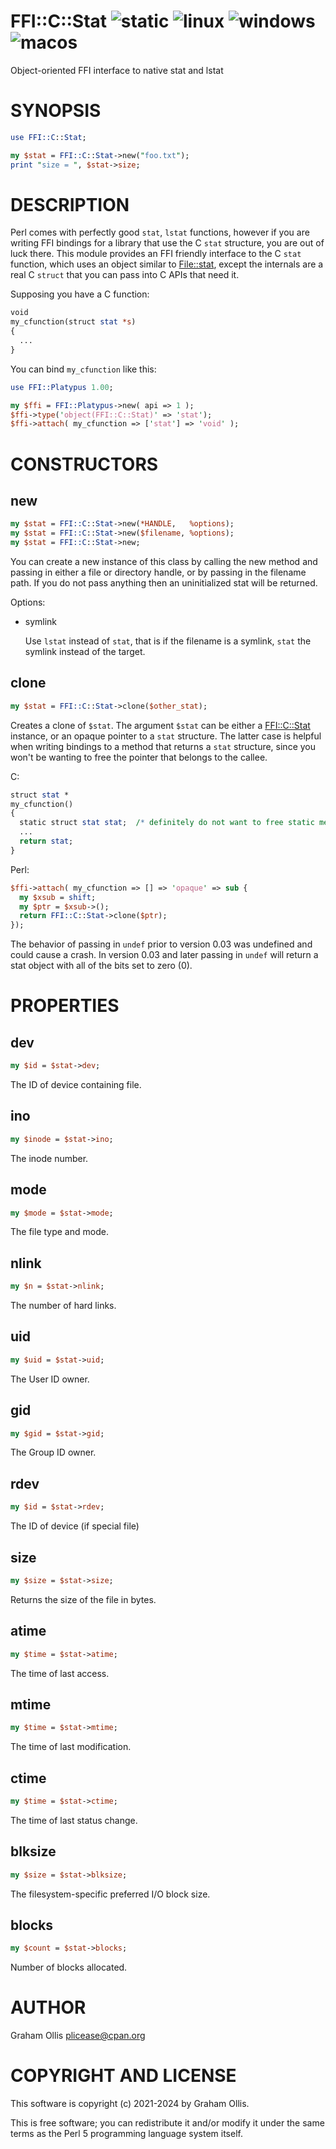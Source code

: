 # FFI::C::Stat ![static](https://github.com/PerlFFI/FFI-C-Stat/workflows/static/badge.svg) ![linux](https://github.com/PerlFFI/FFI-C-Stat/workflows/linux/badge.svg) ![windows](https://github.com/PerlFFI/FFI-C-Stat/workflows/windows/badge.svg) ![macos](https://github.com/PerlFFI/FFI-C-Stat/workflows/macos/badge.svg)

Object-oriented FFI interface to native stat and lstat

# SYNOPSIS

```perl
use FFI::C::Stat;

my $stat = FFI::C::Stat->new("foo.txt");
print "size = ", $stat->size;
```

# DESCRIPTION

Perl comes with perfectly good `stat`, `lstat` functions, however if you are writing
FFI bindings for a library that use the C `stat` structure, you are out of luck there.
This module provides an FFI friendly interface to the C `stat` function, which uses
an object similar to [File::stat](https://metacpan.org/pod/File::stat), except the internals are a real C `struct` that
you can pass into C APIs that need it.

Supposing you have a C function:

```perl
void
my_cfunction(struct stat *s)
{
  ...
}
```

You can bind `my_cfunction` like this:

```perl
use FFI::Platypus 1.00;

my $ffi = FFI::Platypus->new( api => 1 );
$ffi->type('object(FFI::C::Stat)' => 'stat');
$ffi->attach( my_cfunction => ['stat'] => 'void' );
```

# CONSTRUCTORS

## new

```perl
my $stat = FFI::C::Stat->new(*HANDLE,   %options);
my $stat = FFI::C::Stat->new($filename, %options);
my $stat = FFI::C::Stat->new;
```

You can create a new instance of this class by calling the new method and passing in
either a file or directory handle, or by passing in the filename path.  If you do
not pass anything then an uninitialized stat will be returned.

Options:

- symlink

    Use `lstat` instead of `stat`, that is if the filename is a symlink, `stat` the
    symlink instead of the target.

## clone

```perl
my $stat = FFI::C::Stat->clone($other_stat);
```

Creates a clone of `$stat`.  The argument `$stat` can be either a [FFI::C::Stat](https://metacpan.org/pod/FFI::C::Stat) instance,
or an opaque pointer to a `stat` structure.  The latter case is helpful when writing bindings
to a method that returns a `stat` structure, since you won't be wanting to free the pointer
that belongs to the callee.

C:

```perl
struct stat *
my_cfunction()
{
  static struct stat stat;  /* definitely do not want to free static memory */
  ...
  return stat;
}
```

Perl:

```perl
$ffi->attach( my_cfunction => [] => 'opaque' => sub {
  my $xsub = shift;
  my $ptr = $xsub->();
  return FFI::C::Stat->clone($ptr);
});
```

The behavior of passing in `undef` prior to version 0.03 was undefined and could cause a
crash.  In version 0.03 and later passing in `undef` will return a stat object with all
of the bits set to zero (0).

# PROPERTIES

## dev

```perl
my $id = $stat->dev;
```

The ID of device containing file.

## ino

```perl
my $inode = $stat->ino;
```

The inode number.

## mode

```perl
my $mode = $stat->mode;
```

The file type and mode.

## nlink

```perl
my $n = $stat->nlink;
```

The number of hard links.

## uid

```perl
my $uid = $stat->uid;
```

The User ID owner.

## gid

```perl
my $gid = $stat->gid;
```

The Group ID owner.

## rdev

```perl
my $id = $stat->rdev;
```

The ID of device (if special file)

## size

```perl
my $size = $stat->size;
```

Returns the size of the file in bytes.

## atime

```perl
my $time = $stat->atime;
```

The time of last access.

## mtime

```perl
my $time = $stat->mtime;
```

The time of last modification.

## ctime

```perl
my $time = $stat->ctime;
```

The time of last status change.

## blksize

```perl
my $size = $stat->blksize;
```

The filesystem-specific  preferred I/O block size.

## blocks

```perl
my $count = $stat->blocks;
```

Number of blocks allocated.

# AUTHOR

Graham Ollis <plicease@cpan.org>

# COPYRIGHT AND LICENSE

This software is copyright (c) 2021-2024 by Graham Ollis.

This is free software; you can redistribute it and/or modify it under
the same terms as the Perl 5 programming language system itself.
